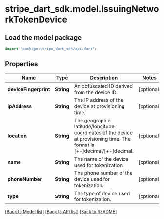 # stripe_dart_sdk.model.IssuingNetworkTokenDevice

## Load the model package
```dart
import 'package:stripe_dart_sdk/api.dart';
```

## Properties
Name | Type | Description | Notes
------------ | ------------- | ------------- | -------------
**deviceFingerprint** | **String** | An obfuscated ID derived from the device ID. | [optional] 
**ipAddress** | **String** | The IP address of the device at provisioning time. | [optional] 
**location** | **String** | The geographic latitude/longitude coordinates of the device at provisioning time. The format is [+-]decimal/[+-]decimal. | [optional] 
**name** | **String** | The name of the device used for tokenization. | [optional] 
**phoneNumber** | **String** | The phone number of the device used for tokenization. | [optional] 
**type** | **String** | The type of device used for tokenization. | [optional] 

[[Back to Model list]](../README.md#documentation-for-models) [[Back to API list]](../README.md#documentation-for-api-endpoints) [[Back to README]](../README.md)


